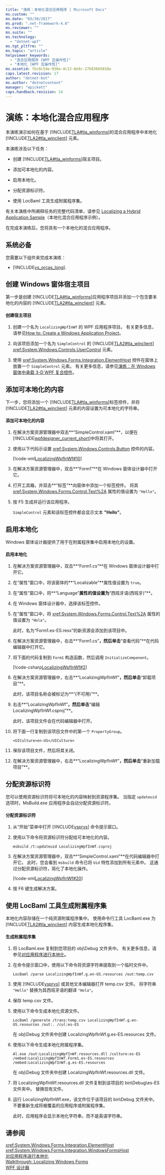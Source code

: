 ```yaml
---
title: "演练：本地化混合应用程序 | Microsoft Docs"
ms.custom: ""
ms.date: "03/30/2017"
ms.prod: ".net-framework-4.6"
ms.reviewer: ""
ms.suite: ""
ms.technology: 
  - "dotnet-wpf"
ms.tgt_pltfrm: ""
ms.topic: "article"
helpviewer_keywords: 
  - "混合应用程序 [WPF 互操作性]"
  - "本地化 [WPF 互操作性]"
ms.assetid: fbc0c54e-930a-4c13-8e9c-27b83665010a
caps.latest.revision: 17
author: "dotnet-bot"
ms.author: "dotnetcontent"
manager: "wpickett"
caps.handback.revision: 14
---
```

# 演练：本地化混合应用程序
本演练演示如何在基于 [!INCLUDE[TLA#tla_winforms](../../../../includes/tlasharptla-winforms-md.md)]的混合应用程序中本地化 [!INCLUDE[TLA2#tla_winclient](../../../../includes/tla2sharptla-winclient-md.md)] 元素。  
  
 本演练涉及以下任务：  
  
-   创建 [!INCLUDE[TLA#tla_winforms](../../../../includes/tlasharptla-winforms-md.md)]宿主项目。  
  
-   添加可本地化的内容。  
  
-   启用本地化。  
  
-   分配资源标识符。  
  
-   使用 LocBaml 工具生成附属程序集。  
  
 有关本演练中所阐释任务的完整代码清单，请参见 [Localizing a Hybrid Application Sample](http://go.microsoft.com/fwlink/?LinkID=160015)（本地化混合应用程序示例）。  
  
 在完成本演练后，您将具有一个本地化的混合应用程序。  
  
## 系统必备  
 您需要以下组件来完成本演练：  
  
-   [!INCLUDE[vs_orcas_long](../../../../includes/vs-orcas-long-md.md)].  
  
## 创建 Windows 窗体宿主项目  
 第一步是创建 [!INCLUDE[TLA#tla_winforms](../../../../includes/tlasharptla-winforms-md.md)]应用程序项目并添加一个包含要本地化的内容的 [!INCLUDE[TLA2#tla_winclient](../../../../includes/tla2sharptla-winclient-md.md)] 元素。  
  
#### 创建宿主项目  
  
1.  创建一个名为 `LocalizingWpfInWf` 的 WPF 应用程序项目。  有关更多信息，请参见[How to: Create a Windows Application Project](http://msdn.microsoft.com/zh-cn/b2f93fed-c635-4705-8d0e-cf079a264efa)。  
  
2.  向该项目添加一个名为 `SimpleControl` 的 [!INCLUDE[TLA2#tla_winclient](../../../../includes/tla2sharptla-winclient-md.md)] <xref:System.Windows.Controls.UserControl> 元素。  
  
3.  使用 <xref:System.Windows.Forms.Integration.ElementHost> 控件在窗体上放置一个 `SimpleControl` 元素。  有关更多信息，请参见[演练：在 Windows 窗体中承载 3\-D WPF 复合控件](../../../../docs/framework/wpf/advanced/walkthrough-hosting-a-3-d-wpf-composite-control-in-windows-forms.md)。  
  
## 添加可本地化的内容  
 下一步，您将添加一个 [!INCLUDE[TLA#tla_winforms](../../../../includes/tlasharptla-winforms-md.md)]标签控件，并将 [!INCLUDE[TLA2#tla_winclient](../../../../includes/tla2sharptla-winclient-md.md)] 元素的内容设置为可本地化的字符串。  
  
#### 添加可本地化的内容  
  
1.  在解决方案资源管理器中双击**“SimpleControl.xaml”**，以便在 [!INCLUDE[wpfdesigner_current_short](../../../../includes/wpfdesigner-current-short-md.md)]中将其打开。  
  
2.  使用以下代码示设置 <xref:System.Windows.Controls.Button> 控件的内容。  
  
     [!code-xml[LocalizingWpfInWf#10](../../../../samples/snippets/csharp/VS_Snippets_Wpf/LocalizingWpfInWf/CSharp/SimpleControl0.xaml#10)]  
  
3.  在解决方案资源管理器中，双击**“Form1”**在 Windows 窗体设计器中打开它。  
  
4.  打开工具箱，并双击**“标签”**向窗体中添加一个标签控件。  将其 <xref:System.Windows.Forms.Control.Text%2A> 属性的值设置为 `"Hello"`。  
  
5.  按 F5 生成并运行该应用程序。  
  
     `SimpleControl` 元素和该标签控件都会显示文本 **"Hello"**。  
  
## 启用本地化  
 Windows 窗体设计器提供了用于在附属程序集中启用本地化的设置。  
  
#### 启用本地化  
  
1.  在解决方案资源管理器中，双击**“Form1.cs”**在 Windows 窗体设计器中打开它。  
  
2.  在“属性”窗口中，将该窗体的**“Localizable”**属性值设置为 `true`。  
  
3.  在“属性”窗口中，将**“Language”**属性的值设置为**“西班牙语\(西班牙\)”**。  
  
4.  在 Windows 窗体设计器中，选择该标签控件。  
  
5.  在“属性”窗口中，将 <xref:System.Windows.Forms.Control.Text%2A> 属性的值设置为 `"Hola"`。  
  
     此时，名为“Form1.es\-ES.resx”的新资源会添加到该项目中。  
  
6.  在解决方案资源管理器中，右击**“Form1.cs”**，然后单击**“查看代码”**在代码编辑器中打开它。  
  
7.  将下面的代码复制到 `Form1` 构造函数，然后调用 `InitializeComponent`。  
  
     [!code-csharp[LocalizingWpfInWf#2](../../../../samples/snippets/csharp/VS_Snippets_Wpf/LocalizingWpfInWf/CSharp/Form1.cs#2)]  
  
8.  在解决方案资源管理器中，右击**“LocalizingWpfInWf”**，然后单击**“卸载项目”**。  
  
     此时，该项目名称会被标记为**“\(不可用\)”**。  
  
9. 右击**“LocalizingWpfInWf”**，然后单击**“编辑 LocalizingWpfInWf.csproj”**。  
  
     此时，该项目文件会在代码编辑器中打开。  
  
10. 将下面一行复制到该项目文件中的第一个 `PropertyGroup`。  
  
    ```  
    <UICulture>en-US</UICulture>   
    ```  
  
11. 保存该项目文件，然后将其关闭。  
  
12. 在解决方案资源管理器中，右击**“LocalizingWpfInWf”**，然后单击**“重新加载项目”**。  
  
## 分配资源标识符  
 您可以使用资源标识符将可本地化的内容映射到资源程序集。  当指定 `updateuid` 选项时，MsBuild.exe 应用程序会自动分配资源标识符。  
  
#### 分配资源标识符  
  
1.  从“开始”菜单中打开 [!INCLUDE[vsprvs](../../../../includes/vsprvs-md.md)] 命令提示窗口。  
  
2.  使用以下命令将资源标识符分配给可本地化的内容。  
  
    ```  
    msbuild /t:updateuid LocalizingWpfInWf.csproj  
    ```  
  
3.  在解决方案资源管理器中，双击**“SimpleControl.xaml”**在代码编辑器中打开它。  此时，您会看到 `msbuild` 命令已将 `Uid` 特性添加到所有元素中。  这通过分配资源标识符，简化了本地化操作。  
  
     [!code-xml[LocalizingWpfInWf#20](../../../../samples/snippets/csharp/VS_Snippets_Wpf/LocalizingWpfInWf/CSharp/SimpleControl.xaml#20)]  
  
4.  按 F6 键生成解决方案。  
  
## 使用 LocBaml 工具生成附属程序集  
 本地化内容存储在一个纯资源附属程序集中。  使用命令行工具 LocBaml.exe 为 [!INCLUDE[TLA2#tla_winclient](../../../../includes/tla2sharptla-winclient-md.md)] 内容生成本地化程序集。  
  
#### 生成附属程序集  
  
1.  将 LocBaml.exe 复制到您项目的 obj\\Debug 文件夹中。  有关更多信息，请参见[对应用程序进行本地化](../../../../docs/framework/wpf/advanced/how-to-localize-an-application.md)。  
  
2.  在命令提示窗口中，使用以下命令将资源字符串提取到一个临时文件中。  
  
    ```  
    LocBaml /parse LocalizingWpfInWf.g.en-US.resources /out:temp.csv  
    ```  
  
3.  使用 [!INCLUDE[vsprvs](../../../../includes/vsprvs-md.md)] 或其他文本编辑器打开 temp.csv 文件。  将字符串 `"Hello"` 替换为其西班牙语的翻译 `"Hola"`。  
  
4.  保存 temp.csv 文件。  
  
5.  使用以下命令生成本地化资源文件。  
  
    ```  
    LocBaml /generate /trans:temp.csv LocalizingWpfInWf.g.en-US.resources /out:. /cul:es-ES  
    ```  
  
     在 obj\\Debug 文件夹中创建 LocalizingWpfInWf.g.es\-ES.resources 文件。  
  
6.  使用以下命令生成本地化附属程序集。  
  
    ```  
    Al.exe /out:LocalizingWpfInWf.resources.dll /culture:es-ES /embed:LocalizingWpfInWf.Form1.es-ES.resources /embed:LocalizingWpfInWf.g.es-ES.resources  
    ```  
  
     在 obj\\Debug 文件夹中创建 LocalizingWpfInWf.resources.dll 文件。  
  
7.  将 LocalizingWpfInWf.resources.dll 文件复制到该项目的 bin\\Debug\\es\-ES 文件夹中。  替换现有文件。  
  
8.  运行 LocalizingWpfInWf.exe，该文件位于该项目的 bin\\Debug 文件夹中。  不要重新生成将被覆盖的应用程序或附属程序集。  
  
     此时，应用程序会显示本地化字符串，而不是英语字符串。  
  
## 请参阅  
 <xref:System.Windows.Forms.Integration.ElementHost>   
 <xref:System.Windows.Forms.Integration.WindowsFormsHost>   
 [对应用程序进行本地化](../../../../docs/framework/wpf/advanced/how-to-localize-an-application.md)   
 [Walkthrough: Localizing Windows Forms](http://msdn.microsoft.com/zh-cn/9a96220d-a19b-4de0-9f48-01e5d82679e5)   
 [WPF 设计器](http://msdn.microsoft.com/zh-cn/c6c65214-8411-4e16-b254-163ed4099c26)